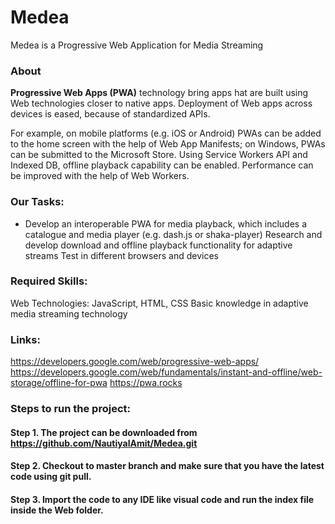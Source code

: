 # Medea 
Medea is a Progressive Web Application  for Media Streaming
### About 
**Progressive Web Apps (PWA)** technology bring apps hat are built using Web technologies closer to native apps. Deployment of Web apps across devices is eased, because of standardized APIs.

For example, on mobile platforms (e.g. iOS or Android) PWAs can be added to the home screen with the help of Web App Manifests; on Windows, PWAs can be submitted to the Microsoft Store. Using Service Workers API and Indexed DB, offline playback capability can be enabled. Performance can be improved with the help of Web Workers.

### Our Tasks:

- Develop an interoperable PWA for media playback, which includes a catalogue and media player (e.g. dash.js or shaka-player)
Research and develop download and offline playback functionality for adaptive streams
Test in different browsers and devices


### Required Skills:

Web Technologies: JavaScript, HTML, CSS
Basic knowledge in adaptive media streaming technology


### Links:

https://developers.google.com/web/progressive-web-apps/
https://developers.google.com/web/fundamentals/instant-and-offline/web-storage/offline-for-pwa
https://pwa.rocks

### Steps to run the project:
#### Step 1. The project can be downloaded from **https://github.com/NautiyalAmit/Medea.git** 
#### Step 2. Checkout to master branch and make sure that you have the latest code using git pull. 
#### Step 3. Import the code to any IDE  like visual code and  run the index file inside the Web folder.


